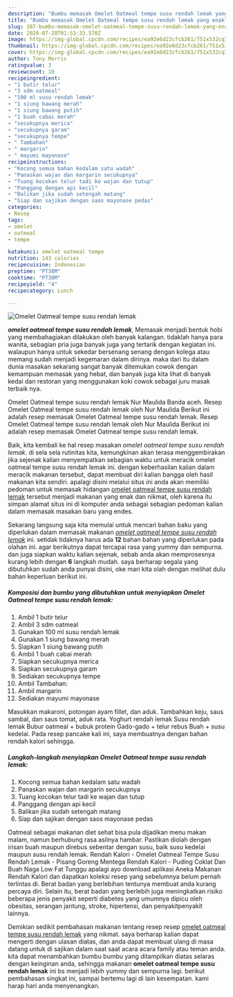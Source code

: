 ```yaml
---
description: "Bumbu memasak Omelet Oatmeal tempe susu rendah lemak yang enak"
title: "Bumbu memasak Omelet Oatmeal tempe susu rendah lemak yang enak"
slug: 387-bumbu-memasak-omelet-oatmeal-tempe-susu-rendah-lemak-yang-enak
date: 2020-07-20T01:53:33.570Z
image: https://img-global.cpcdn.com/recipes/ea92e6d23cfcb261/751x532cq70/omelet-oatmeal-tempe-susu-rendah-lemak-foto-resep-utama.jpg
thumbnail: https://img-global.cpcdn.com/recipes/ea92e6d23cfcb261/751x532cq70/omelet-oatmeal-tempe-susu-rendah-lemak-foto-resep-utama.jpg
cover: https://img-global.cpcdn.com/recipes/ea92e6d23cfcb261/751x532cq70/omelet-oatmeal-tempe-susu-rendah-lemak-foto-resep-utama.jpg
author: Tony Morris
ratingvalue: 3
reviewcount: 10
recipeingredient:
- "1 butir telur"
- "3 sdm oatmeal"
- "100 ml susu rendah lemak"
- "1 siung bawang merah"
- "1 siung bawang putih"
- "1 buah cabai merah"
- "secukupnya merica"
- "secukupnya garam"
- "secukupnya tempe"
- " Tambahan"
- " margarin"
- " mayumi mayonase"
recipeinstructions:
- "Kocong semua bahan kedalam satu wadah"
- "Panaskan wajan dan margarin secukupnya"
- "Tuang kocokan telur tadi ke wajan dan tutup"
- "Panggang dengan api kecil"
- "Balikan jika sudah setengah matang"
- "Siap dan sajikan dengan saos mayonase pedas"
categories:
- Resep
tags:
- omelet
- oatmeal
- tempe

katakunci: omelet oatmeal tempe 
nutrition: 143 calories
recipecuisine: Indonesian
preptime: "PT38M"
cooktime: "PT30M"
recipeyield: "4"
recipecategory: Lunch

---
```



![Omelet Oatmeal tempe susu rendah lemak](https://img-global.cpcdn.com/recipes/ea92e6d23cfcb261/751x532cq70/omelet-oatmeal-tempe-susu-rendah-lemak-foto-resep-utama.jpg)

<b><i>omelet oatmeal tempe susu rendah lemak</i></b>, Memasak menjadi bentuk hobi yang membahagiakan dilakukan oleh banyak kalangan. tidaklah hanya para wanita, sebagian pria juga banyak juga yang tertarik dengan kegiatan ini. walaupun hanya untuk sekedar bersenang senang dengan kolega atau memang sudah menjadi kegemaran dalam dirinya. maka dari itu dalam dunia masakan sekarang sangat banyak ditemukan cowok dengan kemampuan memasak yang hebat, dan banyak juga kita lihat di banyak kedai dan restoran yang menggunakan koki cowok sebagai juru masak terbaik nya.

Omelet Oatmeal tempe susu rendah lemak Nur Maulida Banda aceh. Resep Omelet Oatmeal tempe susu rendah lemak oleh Nur Maulida Berikut ini adalah resep memasak Omelet Oatmeal tempe susu rendah lemak. Resep Omelet Oatmeal tempe susu rendah lemak oleh Nur Maulida Berikut ini adalah resep memasak Omelet Oatmeal tempe susu rendah lemak.

Baik, kita kembali ke hal resep masakan <i>omelet oatmeal tempe susu rendah lemak</i>. di sela sela rutinitas kita, kemungkinan akan terasa menggembirakan jika sejenak kalian menyempatkan sebagian waktu untuk meracik omelet oatmeal tempe susu rendah lemak ini. dengan keberhasilan kalian dalam meracik makanan tersebut, dapat membuat diri kalian bangga oleh hasil makanan kita sendiri. apalagi disini melalui situs ini anda akan memiliki pedoman untuk memasak hidangan <u>omelet oatmeal tempe susu rendah lemak</u> tersebut menjadi makanan yang enak dan nikmat, oleh karena itu simpan alamat situs ini di komputer anda sebagai sebagian pedoman kalian dalam memasak masakan baru yang endes.


Sekarang langsung saja kita memulai untuk mencari bahan baku yang diperlukan dalam memasak makanan <u><i>omelet oatmeal tempe susu rendah lemak</i></u> ini. setidak tidaknya harus ada <b>12</b> bahan bahan yang diperlukan pada olahan ini. agar berikutnya dapat tercapai rasa yang yummy dan sempurna. dan juga siapkan waktu kalian sejenak, sebab anda akan memprosesnya kurang lebih dengan <b>6</b> langkah mudah. saya berharap segala yang dibutuhkan sudah anda punyai disini, oke mari kita olah dengan melihat dulu bahan keperluan berikut ini.

<!--inarticleads1-->

##### Komposisi dan bumbu yang dibutuhkan untuk menyiapkan Omelet Oatmeal tempe susu rendah lemak:

1. Ambil 1 butir telur
1. Ambil 3 sdm oatmeal
1. Gunakan 100 ml susu rendah lemak
1. Gunakan 1 siung bawang merah
1. Siapkan 1 siung bawang putih
1. Ambil 1 buah cabai merah
1. Siapkan secukupnya merica
1. Siapkan secukupnya garam
1. Sediakan secukupnya tempe
1. Ambil  Tambahan:
1. Ambil  margarin
1. Sediakan  mayumi mayonase


Masukkan makaroni, potongan ayam fillet, dan aduk. Tambahkan keju, saus sambal, dan saus tomat, aduk rata. Yoghurt rendah lemak Susu rendah lemak Bubur oatmeal + bubuk protein Gado-gado + telur rebus Buah + susu kedelai. Pada resep pancake kali ini, saya membuatnya dengan bahan rendah kalori sehingga. 

<!--inarticleads2-->

##### Langkah-langkah menyiapkan Omelet Oatmeal tempe susu rendah lemak:

1. Kocong semua bahan kedalam satu wadah
1. Panaskan wajan dan margarin secukupnya
1. Tuang kocokan telur tadi ke wajan dan tutup
1. Panggang dengan api kecil
1. Balikan jika sudah setengah matang
1. Siap dan sajikan dengan saos mayonase pedas


Oatmeal sebagai makanan diet sehat bisa pula dijadikan menu makan malam, namun berhubung rasa aslinya hambar. Pastikan diolah dengan irisan buah maupun direbus sebentar dengan susu, baik susu kedelai maupun susu rendah lemak. Rendah Kalori - Omelet Oatmeal Tempe Susu Rendah Lemak - Pisang Goreng Mentega Rendah Kalori - Puding Coklat Dan Buah Naga Low Fat Tunggu apalagi ayo download aplikasi Aneka Makanan Rendah Kalori dan dapatkan koleksi resep yang sebelumnya belum pernah terlintas di. Berat badan yang berlebihan tentunya membuat anda kurang percaya diri. Selain itu, berat badan yang berlebih juga meningkatkan risiko beberapa jenis penyakit seperti diabetes yang umumnya dipicu oleh obesitas, serangan jantung, stroke, hipertensi, dan penyakitpenyakit lainnya. 

Demikian sedikit pembahasan makanan tentang resep resep <u>omelet oatmeal tempe susu rendah lemak</u> yang nikmat. saya berharap kalian dapat mengerti dengan ulasan diatas, dan anda dapat membuat ulang di masa datang untuk di sajikan dalam saat saat acara acara family atau teman anda. kita dapat menambahkan bumbu bumbu yang ditampilkan diatas selaras dengan keinginan anda, sehingga makanan <b>omelet oatmeal tempe susu rendah lemak</b> ini bs menjadi lebih yummy dan sempurna lagi. berikut pembahasan singkat ini, sampai bertemu lagi di lain kesempatan. kami harap hari anda menyenangkan.
